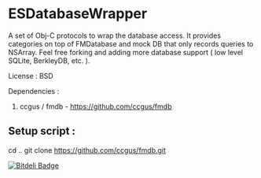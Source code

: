 ESDatabaseWrapper
=================

A set of Obj-C protocols to wrap the database access. 
It provides categories on top of FMDatabase and mock DB that only records queries to NSArray.
Feel free forking and adding more database support ( low level SQLite, BerkleyDB, etc. ).

License : BSD


Dependencies : 
1. ccgus / fmdb - https://github.com/ccgus/fmdb


Setup script : 
---
cd ..
git clone https://github.com/ccgus/fmdb.git


[![Bitdeli Badge](https://d2weczhvl823v0.cloudfront.net/dodikk/esdatabasewrapper/trend.png)](https://bitdeli.com/free "Bitdeli Badge")

